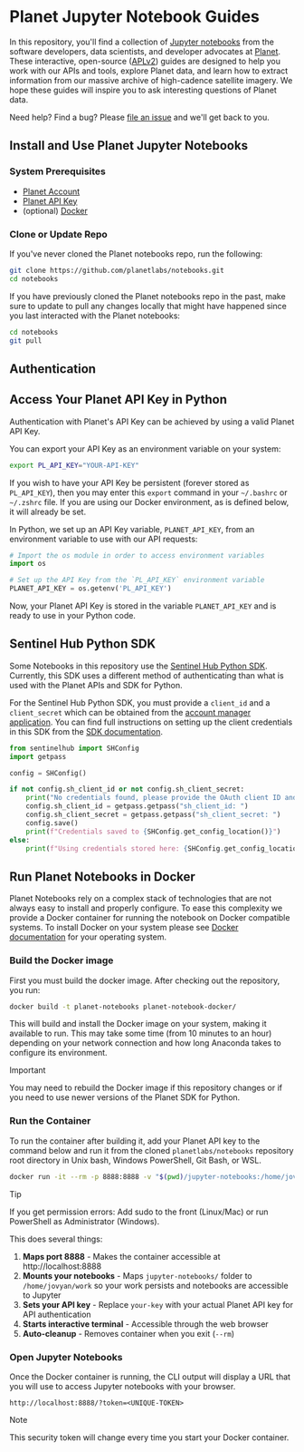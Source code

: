 # Planet Jupyter Notebook Guides

In this repository, you'll find a collection of [Jupyter notebooks](http://jupyter-notebook-beginner-guide.readthedocs.io/en/latest/what_is_jupyter.html) from the software developers, data scientists, and developer advocates at [Planet](https://www.planet.com/). These interactive, open-source ([APLv2](LICENSE)) guides are designed to help you work with our APIs and tools, explore Planet data, and learn how to extract information from our massive archive of high-cadence satellite imagery. We hope these guides will inspire you to ask interesting questions of Planet data. 

Need help? Find a bug? Please [file an issue](https://github.com/planetlabs/notebooks/issues/new) and we'll get back to you.

## Install and Use Planet Jupyter Notebooks

### System Prerequisites
* [Planet Account](https://insights.planet.com/sign-up)
* [Planet API Key](https://www.planet.com/account/)
* (optional) [Docker](https://docs.docker.com/get-started/get-docker/)

### Clone or Update Repo

If you've never cloned the Planet notebooks repo, run the following:

```bash
git clone https://github.com/planetlabs/notebooks.git
cd notebooks
```

If you have previously cloned the Planet notebooks repo in the past, make sure to update to pull any changes locally that might have happened since you last interacted with the Planet notebooks:

```bash
cd notebooks
git pull
``` 

## Authentication

## Access Your Planet API Key in Python

Authentication with Planet's API Key can be achieved by using a valid Planet API Key.

You can export your API Key as an environment variable on your system:

```bash
export PL_API_KEY="YOUR-API-KEY"
```

If you wish to have your API Key be persistent (forever stored as ```PL_API_KEY```), then you may enter this ```export``` command in your ```~/.bashrc``` or ```~/.zshrc``` file. If you are using our Docker environment, as is defined below, it will already be set.

In Python, we set up an API Key variable, ```PLANET_API_KEY```, from an environment variable to use with our API requests:

```python
# Import the os module in order to access environment variables
import os

# Set up the API Key from the `PL_API_KEY` environment variable
PLANET_API_KEY = os.getenv('PL_API_KEY')
```

Now, your Planet API Key is stored in the variable ```PLANET_API_KEY``` and is ready to use in your Python code.

## Sentinel Hub Python SDK
Some Notebooks in this repository use the [Sentinel Hub Python SDK](https://sentinelhub-py.readthedocs.io/en/latest/index.html).  Currently, this SDK uses a different method of authenticating than what is used with the Planet APIs and SDK for Python. 

For the Sentinel Hub Python SDK, you must provide a ```client_id``` and a ```client_secret``` which can be obtained from the [account manager application](https://insights.planet.com/account/#/). You can find full instructions on setting up the client credentials in this SDK from the [SDK documentation](https://sentinelhub-py.readthedocs.io/en/latest/configure.html).

```python
from sentinelhub import SHConfig 
import getpass

config = SHConfig()

if not config.sh_client_id or not config.sh_client_secret:
    print("No credentials found, please provide the OAuth client ID and secret.")
    config.sh_client_id = getpass.getpass("sh_client_id: ")
    config.sh_client_secret = getpass.getpass("sh_client_secret: ")
    config.save()
    print(f"Credentials saved to {SHConfig.get_config_location()}")
else:
    print(f"Using credentials stored here: {SHConfig.get_config_location()}")
```

## Run Planet Notebooks in Docker
Planet Notebooks rely on a complex stack of technologies that are not always easy to install and properly configure. To ease this complexity we provide a Docker container for running the notebook on Docker compatible systems. To install Docker on your system please see [Docker documentation](https://docs.docker.com/get-started/get-docker/) for your operating system.

### Build the Docker image

First you must build the docker image. After checking out the repository, you run:

```bash
docker build -t planet-notebooks planet-notebook-docker/
```

This will build and install the Docker image on your system, making it available to run. This may take some time (from 10 minutes to an hour) depending on your network connection and how long Anaconda takes to configure its environment.

> [!IMPORTANT]
> You may need to rebuild the Docker image if this repository changes or if you need to use newer versions of the Planet SDK for Python.  

### Run the Container
To run the container after building it, add your Planet API key to the command below and run it from the cloned `planetlabs/notebooks` repository root directory in Unix bash, Windows PowerShell, Git Bash, or WSL.

```bash
docker run -it --rm -p 8888:8888 -v "$(pwd)/jupyter-notebooks:/home/jovyan/work" -e PL_API_KEY='your-key' planet-notebooks
```

> [!TIP]
> If you get permission errors: Add sudo to the front (Linux/Mac) or run PowerShell as Administrator (Windows).

This does several things:  

1. **Maps port 8888** - Makes the container accessible at http://localhost:8888
2. **Mounts your notebooks** - Maps `jupyter-notebooks/` folder to `/home/jovyan/work` so your work persists and notebooks are accessible to Jupyter
3. **Sets your API key** - Replace `your-key` with your actual Planet API key for API authentication
4. **Starts interactive terminal** - Accessible through the web browser
5. **Auto-cleanup** - Removes container when you exit (`--rm`)

### Open Jupyter Notebooks
Once the Docker container is running, the CLI output will display a URL that you will use to access Jupyter notebooks
with your browser.
```
http://localhost:8888/?token=<UNIQUE-TOKEN>
```

> [!NOTE]  
> This security token will change every time you start your Docker container.
